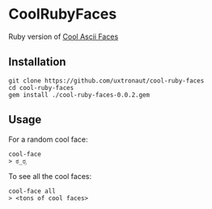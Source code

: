 # CoolRubyFaces

Ruby version of [Cool Ascii Faces](https://github.com/maxogden/cool_ascii_faces)

## Installation

```
git clone https://github.com/uxtronaut/cool-ruby-faces
cd cool-ruby-faces
gem install ./cool-ruby-faces-0.0.2.gem
```

## Usage

For a random cool face:

```
cool-face
> ಠ_ರೃ
```

To see all the cool faces:

```
cool-face all
> <tons of cool faces>
```
